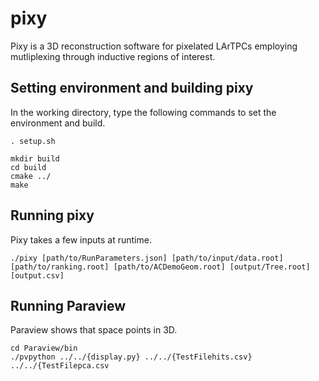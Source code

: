 # pixy

Pixy is a 3D reconstruction software for pixelated LArTPCs employing mutliplexing through inductive regions of interest.

## Setting environment and building pixy

In the working directory, type the following commands to set the environment and build.

```
. setup.sh

mkdir build
cd build
cmake ../
make
```
## Running pixy

Pixy takes a few inputs at runtime. 

```
./pixy [path/to/RunParameters.json] [path/to/input/data.root] [path/to/ranking.root] [path/to/ACDemoGeom.root] [output/Tree.root] [output.csv]
```
## Running Paraview

Paraview shows that space points in 3D.

```
cd Paraview/bin	
./pvpython ../../{display.py} ../../{TestFilehits.csv} ../../{TestFilepca.csv
```
